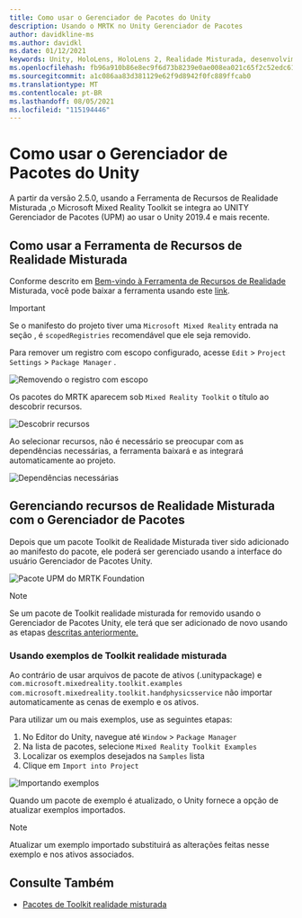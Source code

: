 ```yaml
---
title: Como usar o Gerenciador de Pacotes do Unity
description: Usando o MRTK no Unity Gerenciador de Pacotes
author: davidkline-ms
ms.author: davidkl
ms.date: 01/12/2021
keywords: Unity, HoloLens, HoloLens 2, Realidade Misturada, desenvolvimento, Pacotes MRTK,
ms.openlocfilehash: fb96a910b86e8ec9f6d73b8239e0ae008ea021c65f2c52edc613d2fe02719e58
ms.sourcegitcommit: a1c086aa83d381129e62f9d8942f0fc889ffcab0
ms.translationtype: MT
ms.contentlocale: pt-BR
ms.lasthandoff: 08/05/2021
ms.locfileid: "115194446"
---
```

# <a name="using-the-unity-package-manager"></a>Como usar o Gerenciador de Pacotes do Unity

A partir da versão 2.5.0, usando a Ferramenta de Recursos de Realidade Misturada [,](/windows/mixed-reality/develop/unity/welcome-to-mr-feature-tool)o Microsoft Mixed Reality Toolkit se integra ao UNITY Gerenciador de Pacotes (UPM) ao usar o Unity 2019.4 e mais recente.

## <a name="using-the-mixed-reality-feature-tool"></a>Como usar a Ferramenta de Recursos de Realidade Misturada

Conforme descrito em [Bem-vindo à Ferramenta de Recursos de Realidade](/windows/mixed-reality/develop/unity/welcome-to-mr-feature-tool) Misturada, você pode baixar a ferramenta usando este [link](https://aka.ms/MRFeatureTool).

> [!IMPORTANT]
> Se o manifesto do projeto tiver uma `Microsoft Mixed Reality` entrada na seção , é `scopedRegistries` recomendável que ele seja removido.
>
> Para remover um registro com escopo configurado, acesse `Edit`  >  `Project Settings`  >  `Package Manager` .
>
> ![Removendo o registro com escopo](../features/images/packaging/RemoveScopedRegistry.png)

Os pacotes do MRTK aparecem sob `Mixed Reality Toolkit` o título ao descobrir recursos.

![Descobrir recursos](../features/images/packaging/DiscoverFeatures.png)

Ao selecionar recursos, não é necessário se preocupar com as dependências necessárias, a ferramenta baixará e as integrará automaticamente ao projeto.

![Dependências necessárias](../features/images/packaging/RequiredDependencies.png)

## <a name="managing-mixed-reality-features-with-the-unity-package-manager"></a>Gerenciando recursos de Realidade Misturada com o Gerenciador de Pacotes

Depois que um pacote Toolkit de Realidade Misturada tiver sido adicionado ao manifesto do pacote, ele poderá ser gerenciado usando a interface do usuário Gerenciador de Pacotes Unity.

![Pacote UPM do MRTK Foundation](../features/images/packaging/MRTK_FoundationUPM.png)

> [!NOTE]
> Se um pacote de Toolkit realidade misturada for removido usando o Gerenciador de Pacotes Unity, ele terá que ser adicionado de novo usando as etapas [descritas anteriormente.](#using-the-mixed-reality-feature-tool)

### <a name="using-mixed-reality-toolkit-examples"></a>Usando exemplos de Toolkit realidade misturada

Ao contrário de usar arquivos de pacote de ativos (.unitypackage) e `com.microsoft.mixedreality.toolkit.examples` `com.microsoft.mixedreality.toolkit.handphysicsservice` não importar automaticamente as cenas de exemplo e os ativos.

Para utilizar um ou mais exemplos, use as seguintes etapas:

1. No Editor do Unity, navegue até `Window` > `Package Manager`
1. Na lista de pacotes, selecione `Mixed Reality Toolkit Examples`
1. Localizar os exemplos desejados na `Samples` lista
1. Clique em `Import into Project`

![Importando exemplos](../features/images/packaging/MRTK_ExamplesUpm.png)

Quando um pacote de exemplo é atualizado, o Unity fornece a opção de atualizar exemplos importados.

> [!NOTE]
> Atualizar um exemplo importado substituirá as alterações feitas nesse exemplo e nos ativos associados.

## <a name="see-also"></a>Consulte Também

- [Pacotes de Toolkit realidade misturada](../packages/mrtk-packages.md)
